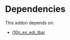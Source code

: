 # Dependencies

This addon depends on:

- [l10n_es_edi_tbai](../../../../odoo-bringout-oca-ocb-l10n_es_edi_tbai)
